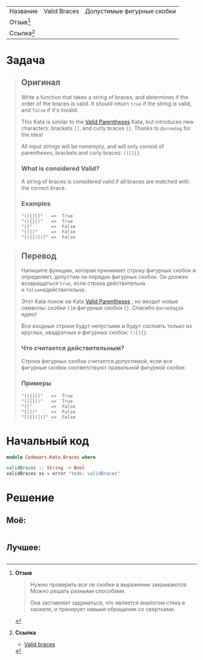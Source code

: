|                 |              |                            |
| --------------- | ------------ | -------------------------- |
| Название        | Valid Braces | Допустимые фигурные скобки | 
| Отзыв[^отзыв]   |              |                            |
| Ссылка[^ссылка] |              |                            |

# Задача

> ## Оригинал
> Write a function that takes a string of braces, and determines if the order of the braces is valid. It should return `true` if the string is valid, and `false` if it's invalid.
> 
> This Kata is similar to the [Valid Parentheses](https://www.codewars.com/kata/valid-parentheses-1) Kata, but introduces new characters: brackets `[]`, and curly braces `{}`. Thanks to `@arnedag` for the idea!
> 
> All input strings will be nonempty, and will only consist of parentheses, brackets and curly braces: `()[]{}`.
> 
> ### What is considered Valid?
> 
> A string of braces is considered valid if all braces are matched with the correct brace.
> 
> ### Examples
> 
> ```
> "(){}[]"   =>  True
> "([{}])"   =>  True
> "(}"       =>  False
> "[(])"     =>  False
> "[({})](]" =>  False
> ```
> 

> ## Перевод
> Напишите функцию, которая принимает строку фигурных скобок и определяет, допустим ли порядок фигурных скобок. Он должен возвращаться `true`, если строка действительна и `false`недействительна.
> 
> Этот Kata похож на Kata [Valid Parentheses](https://www.codewars.com/kata/valid-parentheses-1) , но вводит новые символы: скобки `[]`и фигурные скобки `{}`. Спасибо `@arnedag`за идею!
> 
> Все входные строки будут непустыми и будут состоять только из круглых, квадратных и фигурных скобок: `()[]{}`.
> 
> ### Что считается действительным?
> 
> Строка фигурных скобок считается допустимой, если все фигурные скобки соответствуют правильной фигурной скобке.
> 
> ### Примеры
> 
> ```
> "(){}[]"   =>  True
> "([{}])"   =>  True
> "(}"       =>  False
> "[(])"     =>  False
> "[({})](]" =>  False
> ```

# Начальный код

```haskell
module Codewars.Kata.Braces where

validBraces :: String -> Bool
validBraces xs = error "todo: validBraces"
```

# Решение

## Моё:

```haskell

```

## Лучшее:

```haskell

```


[^отзыв]:**Отзыв**
	> Нужно проверить все ли скобки в выражении закрываются. Можно решать разными способами.
	> 
	> Она заставляет задуматься, что является аналогом стека в хаскеле, и тренирует навыки обращения со свертками.

[^ссылка]: **Ссылка**
	- [Valid braces](https://www.codewars.com/kata/5277c8a221e209d3f6000b56)